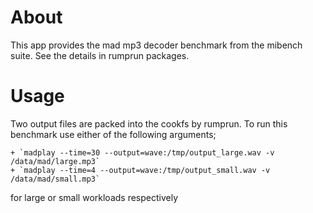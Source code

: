 <!--
     Copyright 2017, Data61, CSIRO (ABN 41 687 119 230)

     SPDX-License-Identifier: BSD-2-Clause
-->
# About

This app provides the mad mp3 decoder benchmark from the mibench suite. See the details in rumprun packages.

# Usage

Two output files are packed into the cookfs by rumprun. To run this benchmark use either of the following arguments;

    + `madplay --time=30 --output=wave:/tmp/output_large.wav -v /data/mad/large.mp3`
    + `madplay --time=4 --output=wave:/tmp/output_small.wav -v /data/mad/small.mp3`

for large or small workloads respectively
